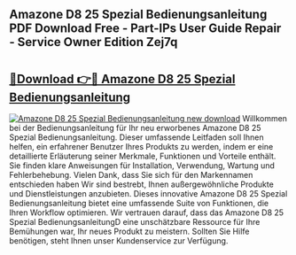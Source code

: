 ## Amazone D8 25 Spezial Bedienungsanleitung PDF Download Free - Part-IPs User Guide Repair - Service Owner Edition Zej7q

# <h2><a href="http://df1abjz.blite.top/?on=Amazone+D8+25+Spezial+Bedienungsanleitung">🔗Download 👉🔴 Amazone D8 25 Spezial Bedienungsanleitung</a></h2>

[![Amazone D8 25 Spezial Bedienungsanleitung new download](https://i.imgur.com/lujVjoI.png)](http://df1abjz.blite.top/?on=Amazone+D8+25+Spezial+Bedienungsanleitung)
Willkommen bei der Bedienungsanleitung für Ihr neu erworbenes Amazone D8 25 Spezial Bedienungsanleitung. Dieser umfassende Leitfaden soll Ihnen helfen, ein erfahrener Benutzer Ihres Produkts zu werden, indem er eine detaillierte Erläuterung seiner Merkmale, Funktionen und Vorteile enthält. Sie finden klare Anweisungen für Installation, Verwendung, Wartung und Fehlerbehebung. Vielen Dank, dass Sie sich für den Markennamen entschieden haben Wir sind bestrebt, Ihnen außergewöhnliche Produkte und Dienstleistungen anzubieten. Dieses innovative Amazone D8 25 Spezial Bedienungsanleitung bietet eine umfassende Suite von Funktionen, die Ihren Workflow optimieren. Wir vertrauen darauf, dass das Amazone D8 25 Spezial BedienungsanleitungD eine unschätzbare Ressource für Ihre Bemühungen war, Ihr neues Produkt zu meistern. Sollten Sie Hilfe benötigen, steht Ihnen unser Kundenservice zur Verfügung.
